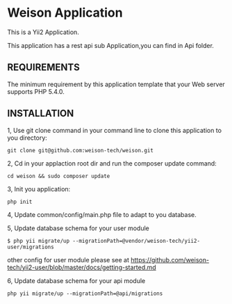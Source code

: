 Weison Application
===================================
This is a Yii2 Application.

This application has a rest api sub Application,you can find in Api folder.


REQUIREMENTS
------------

The minimum requirement by this application template that your Web server supports PHP 5.4.0.


INSTALLATION
------------

1, Use git clone command in your command line to clone  this application to you directory:

~~~
git clone git@github.com:weison-tech/weison.git
~~~


2, Cd in your applaction root dir and run the composer update command:

~~~
cd weison && sudo composer update
~~~

3, Init you application:

~~~
php init
~~~

4, Update common/config/main.php file to adapt to you database.

5, Update database schema for your user module

~~~
$ php yii migrate/up --migrationPath=@vendor/weison-tech/yii2-user/migrations
~~~
other config for user module please see at  https://github.com/weison-tech/yii2-user/blob/master/docs/getting-started.md

6, Update database schema for your api module

~~~
php yii migrate/up --migrationPath=@api/migrations
~~~